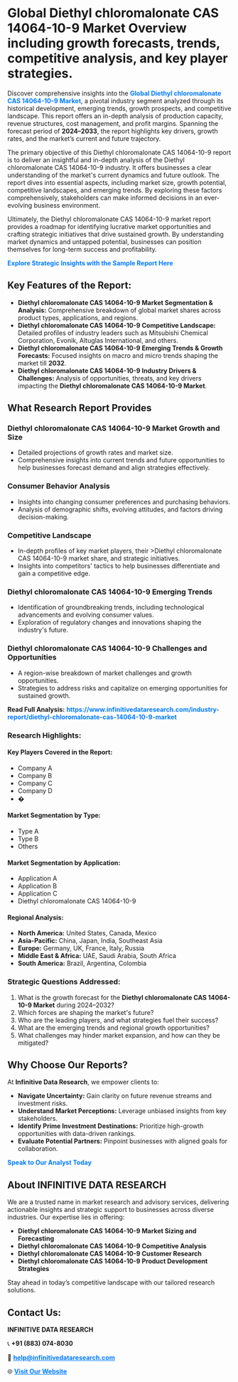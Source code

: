 <h1>Global Diethyl chloromalonate CAS 14064-10-9 Market Overview including growth forecasts, trends, competitive analysis, and key player strategies.</h1>
<p>
Discover comprehensive insights into the 
<a href="https://www.infinitivedataresearch.com/industry-report/diethyl-chloromalonate-cas-14064-10-9-market" rel="dofollow" style="color: #007BFF; text-decoration: none;"><strong>Global Diethyl chloromalonate CAS 14064-10-9 Market</strong></a>, a pivotal industry segment analyzed through its historical development, emerging trends, growth prospects, and competitive landscape. This report offers an in-depth analysis of production capacity, revenue structures, cost management, and profit margins. Spanning the forecast period of <strong>2024–2033</strong>, the report highlights key drivers, growth rates, and the market’s current and future trajectory.
</p>
<p>
The primary objective of this Diethyl chloromalonate CAS 14064-10-9 report is to deliver an insightful and in-depth analysis of the Diethyl chloromalonate CAS 14064-10-9 industry. It offers businesses a clear understanding of the market's current dynamics and future outlook. The report dives into essential aspects, including market size, growth potential, competitive landscapes, and emerging trends. By exploring these factors comprehensively, stakeholders can make informed decisions in an ever-evolving business environment.
</p>
<p>
Ultimately, the Diethyl chloromalonate CAS 14064-10-9 market report provides a roadmap for identifying lucrative market opportunities and crafting strategic initiatives that drive sustained growth. By understanding market dynamics and untapped potential, businesses can position themselves for long-term success and profitability.
</p>
<p>
<a href="https://www.infinitivedataresearch.com/request-sample/reportId=103094" style="color: #007BFF; text-decoration: none;"><strong>Explore Strategic Insights with the Sample Report Here</strong></a>
</p>

<h2>Key Features of the Report:</h2>
<ul>
<li><strong>Diethyl chloromalonate CAS 14064-10-9 Market Segmentation & Analysis:</strong> Comprehensive breakdown of global market shares across product types, applications, and regions.</li>
<li><strong>Diethyl chloromalonate CAS 14064-10-9 Competitive Landscape:</strong> Detailed profiles of industry leaders such as Mitsubishi Chemical Corporation, Evonik, Altuglas International, and others.</li>
<li><strong>Diethyl chloromalonate CAS 14064-10-9 Emerging Trends & Growth Forecasts:</strong> Focused insights on macro and micro trends shaping the market till <strong>2032</strong>.</li>
<li><strong>Diethyl chloromalonate CAS 14064-10-9 Industry Drivers & Challenges:</strong> Analysis of opportunities, threats, and key drivers impacting the <strong>Diethyl chloromalonate CAS 14064-10-9 Market</strong>.</li>
</ul>

<h2>What Research Report Provides</h2>
<h3>Diethyl chloromalonate CAS 14064-10-9 Market Growth and Size</h3>
<ul>
<li>Detailed projections of growth rates and market size.</li>
<li>Comprehensive insights into current trends and future opportunities to help businesses forecast demand and align strategies effectively.</li>
</ul>

<h3>Consumer Behavior Analysis</h3>
<ul>
<li>Insights into changing consumer preferences and purchasing behaviors.</li>
<li>Analysis of demographic shifts, evolving attitudes, and factors driving decision-making.</li>
</ul>

<h3>Competitive Landscape</h3>
<ul>
<li>In-depth profiles of key market players, their >Diethyl chloromalonate CAS 14064-10-9 market share, and strategic initiatives.</li>
<li>Insights into competitors' tactics to help businesses differentiate and gain a competitive edge.</li>
</ul>

<h3>Diethyl chloromalonate CAS 14064-10-9 Emerging Trends</h3>
<ul>
<li>Identification of groundbreaking trends, including technological advancements and evolving consumer values.</li>
<li>Exploration of regulatory changes and innovations shaping the industry's future.</li>
</ul>

<h3>Diethyl chloromalonate CAS 14064-10-9 Challenges and Opportunities</h3>
<ul>
<li>A region-wise breakdown of market challenges and growth opportunities.</li>
<li>Strategies to address risks and capitalize on emerging opportunities for sustained growth.</li>
</ul>
<p><strong>Read Full Analysis:</strong> <a href="https://www.infinitivedataresearch.com/industry-report/diethyl-chloromalonate-cas-14064-10-9-market" rel="dofollow" style="color: #007BFF; text-decoration: none;"><strong>https://www.infinitivedataresearch.com/industry-report/diethyl-chloromalonate-cas-14064-10-9-market</strong></a></p>
<h3>Research Highlights:</h3>
<h4>Key Players Covered in the Report:</h4>
<ul><li>Company A</li><li>Company B</li><li>Company C</li><li>Company D</li><li>�</li></ul>
<h4>Market Segmentation by Type:</h4>
<ul><li>Type A</li><li>Type B</li><li>Others</li></ul>
<h4>Market Segmentation by Application:</h4>
<ul><li>Application A</li><li>Application B</li><li>Application C</li><li>Diethyl chloromalonate CAS 14064-10-9</li></ul>

<h4>Regional Analysis:</h4>
<ul>
<li><strong>North America:</strong> United States, Canada, Mexico</li>
<li><strong>Asia-Pacific:</strong> China, Japan, India, Southeast Asia</li>
<li><strong>Europe:</strong> Germany, UK, France, Italy, Russia</li>
<li><strong>Middle East & Africa:</strong> UAE, Saudi Arabia, South Africa</li>
<li><strong>South America:</strong> Brazil, Argentina, Colombia</li>
</ul>

<h3>Strategic Questions Addressed:</h3>
<ol>
<li>What is the growth forecast for the <strong>Diethyl chloromalonate CAS 14064-10-9 Market</strong> during 2024–2032?</li>
<li>Which forces are shaping the market's future?</li>
<li>Who are the leading players, and what strategies fuel their success?</li>
<li>What are the emerging trends and regional growth opportunities?</li>
<li>What challenges may hinder market expansion, and how can they be mitigated?</li>
</ol>

<h2>Why Choose Our Reports?</h2>
<p>At <strong>Infinitive Data Research</strong>, we empower clients to:</p>
<ul>
<li><strong>Navigate Uncertainty:</strong> Gain clarity on future revenue streams and investment risks.</li>
<li><strong>Understand Market Perceptions:</strong> Leverage unbiased insights from key stakeholders.</li>
<li><strong>Identify Prime Investment Destinations:</strong> Prioritize high-growth opportunities with data-driven rankings.</li>
<li><strong>Evaluate Potential Partners:</strong> Pinpoint businesses with aligned goals for collaboration.</li>
</ul>
<p><a href="https://www.infinitivedataresearch.com/industry-report/diethyl-chloromalonate-cas-14064-10-9-market" rel="dofollow" style="color: #007BFF; text-decoration: none;"><strong>Speak to Our Analyst Today</strong></a></p>

<h2>About INFINITIVE DATA RESEARCH</h2>
<p>We are a trusted name in market research and advisory services, delivering actionable insights and strategic support to businesses across diverse industries. Our expertise lies in offering:</p>
<ul>
<li><strong>Diethyl chloromalonate CAS 14064-10-9 Market Sizing and Forecasting</strong></li>
<li><strong>Diethyl chloromalonate CAS 14064-10-9 Competitive Analysis</strong></li>
<li><strong>Diethyl chloromalonate CAS 14064-10-9 Customer Research</strong></li>
<li><strong>Diethyl chloromalonate CAS 14064-10-9 Product Development Strategies</strong></li>
</ul>
<p>Stay ahead in today’s competitive landscape with our tailored research solutions.</p>

<h2>Contact Us:</h2>
<p><strong>INFINITIVE DATA RESEARCH</strong></p>
<p>📞 <strong>+91 (883) 074-8030</strong></p>
<p>📧 <strong><a href="mailto:help@infinitivedataresearch.com" style="color: #007BFF;">help@infinitivedataresearch.com</a></strong></p>
<p>🌐 <strong><a href="https://www.infinitivedataresearch.com" rel="dofollow" style="color: #007BFF;">Visit Our Website</a></strong></p>